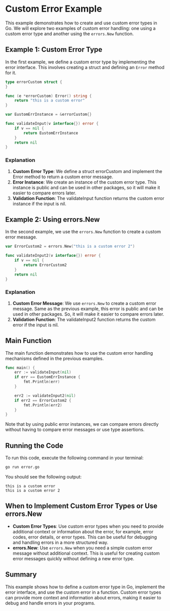 # Custom Error Example

This example demonstrates how to create and use custom error types in Go. We will explore two examples of custom error handling: one using a custom error type and another using the `errors.New` function.

## Example 1: Custom Error Type
In the first example, we define a custom error type by implementing the error interface. This involves creating a struct and defining an `Error` method for it.

```go
type errorCustom struct {
}

func (e *errorCustom) Error() string {
    return "this is a custom error"
}

var EustomErrInstance = &errorCustom{}

func validateInput(v interface{}) error {
    if v == nil {
        return EustomErrInstance
    }
    return nil
}
```
### Explanation
1. **Custom Error Type**: We define a struct errorCustom and implement the Error method to return a custom error message.
2. **Error Instance**: We create an instance of the custom error type. This instance is public and can be used in other packages, so it will make it easier to compare errors later.
3. **Validation Function**: The validateInput function returns the custom error instance if the input is nil.

## Example 2: Using errors.New
In the second example, we use the `errors.New` function to create a custom error message.
```go
var ErrorCustom2 = errors.New("this is a custom error 2")

func validateInput2(v interface{}) error {
    if v == nil {
        return ErrorCustom2
    }
    return nil
}
```
### Explanation
1. **Custom Error Message**: We use `errors.New` to create a custom error message. Same as the previous example, this error is public and can be used in other packages. So, it will make it easier to compare errors later.
2. **Validation Function**: The validateInput2 function returns the custom error if the input is nil.

## Main Function
The main function demonstrates how to use the custom error handling mechanisms defined in the previous examples.
```go
func main() {
    err := validateInput(nil)
    if err == EustomErrInstance {
        fmt.Println(err)
    }

    err2 := validateInput2(nil)
    if err2 == ErrorCustom2 {
        fmt.Println(err2)
    }
}
```
Note that by using public error instances, we can compare errors directly without having to compare error messages or use type assertions.

## Running the Code
To run this code, execute the following command in your terminal:
```bash
go run error.go
```

You should see the following output:
```
this is a custom error
this is a custom error 2
```

## When to Implement Custom Error Types or Use errors.New
- **Custom Error Types**: Use custom error types when you need to provide additional context or information about the error, for example, error codes, error details, or error types. This can be useful for debugging and handling errors in a more structured way.
- **errors.New**: Use `errors.New` when you need a simple custom error message without additional context. This is useful for creating custom error messages quickly without defining a new error type.

## Summary
This example shows how to define a custom error type in Go, implement the error interface, and use the custom error in a function. Custom error types can provide more context and information about errors, making it easier to debug and handle errors in your programs.